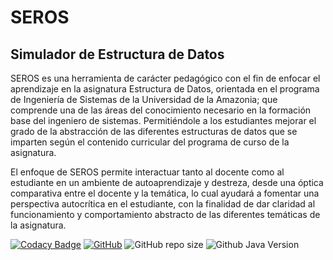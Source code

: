 # SEROS
## Simulador de Estructura de Datos
SEROS es una herramienta de carácter pedagógico con el fin de enfocar el aprendizaje en la asignatura Estructura de Datos, orientada en el programa de Ingeniería de Sistemas de la Universidad de la Amazonia; que comprende una de las áreas del conocimiento necesario en la formación base del ingeniero de sistemas. Permitiéndole a los estudiantes mejorar el grado de la abstracción de las diferentes estructuras de datos que se imparten según el contenido curricular del programa de curso de la asignatura.

El enfoque de SEROS permite interactuar tanto al docente como al estudiante en un ambiente de autoaprendizaje y destreza, desde una óptica comparativa entre el docente y la temática, lo cual ayudará a fomentar una perspectiva autocrítica en el estudiante, con la finalidad de dar claridad al funcionamiento y comportamiento abstracto de las diferentes temáticas de la asignatura.

[![Codacy Badge](https://api.codacy.com/project/badge/Grade/e64294fa98314fad8704cdc2ef88e22b)](https://www.codacy.com/app/Reymon99/SimuladorTDA?utm_source=github.com&amp;utm_medium=referral&amp;utm_content=Reymon99/SimuladorTDA&amp;utm_campaign=Badge_Grade) [![GitHub](https://img.shields.io/github/license/Reymon99/SimuladorTDA)](https://github.com/Reymon99/SimuladorTDA/blob/master/LICENSE) ![GitHub repo size](https://img.shields.io/github/repo-size/Reymon99/SimuladorTDA) ![Github Java Version](https://img.shields.io/badge/Java%20Version-13-brightgreen) 